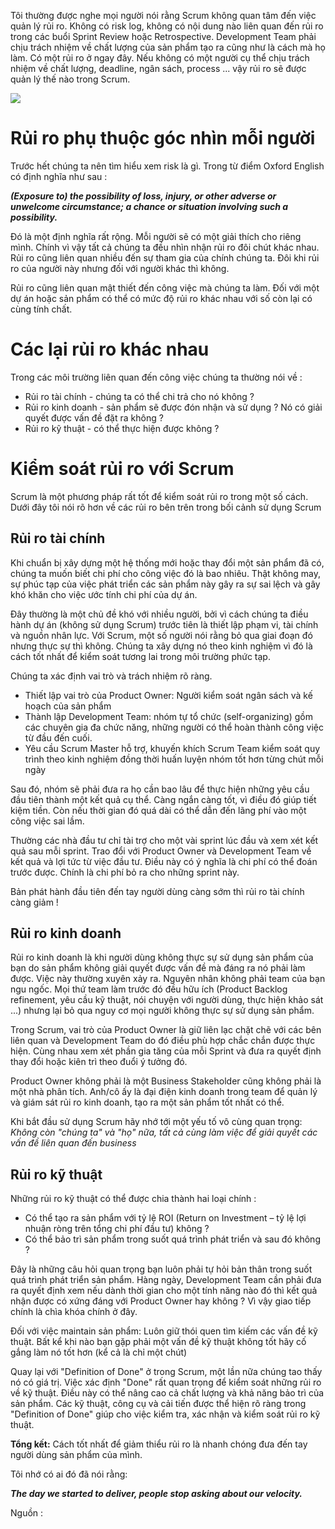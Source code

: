 Tôi thường được nghe mọi người nói rằng Scrum không quan tâm đến việc quản lý rủi ro. Không có risk log, không có nội dung nào liên quan đến rủi ro trong các buổi Sprint Review hoặc Retrospective. Development Team phải chịu trách nhiệm về chất lượng của sản phẩm tạo ra cũng như là cách mà họ làm. Có một rủi ro ở ngay đây. Nếu không có một người cụ thể chịu trách nhiệm về chất lượng, deadline, ngân sách, process ... vậy rủi ro sẽ được quản lý thế nào trong Scrum.

![](https://images.viblo.asia/9cc9cdc2-058a-4618-8759-89df85318427.png)


# Rủi ro phụ thuộc góc nhìn mỗi người 

Trước hết chúng ta nên tìm hiểu xem risk là gì. Trong từ điểm Oxford English có định nghĩa như sau : 

***(Exposure to) the possibility of loss, injury, or other adverse or unwelcome circumstance; a chance or situation involving such a possibility.***

Đó là một định nghĩa rất rộng. Mỗi người sẽ có một giải thích cho riêng mình. Chính vì vậy tất cả chúng ta đều nhìn nhận rủi ro đôi chút khác nhau. Rủi ro cũng liên quan nhiều đến sự tham gia của chính chúng ta. Đôi khi rủi ro của người này nhưng đối với người khác thì không.

Rủi ro cũng liên quan mật thiết đến công việc mà chúng ta làm. Đối với một dự án hoặc sản phẩm có thể có mức độ rủi ro khác nhau với số còn lại có cùng tính chất.

# Các lại rủi ro khác nhau

Trong các môi trường liên quan đến công việc chúng ta thường nói về :

* Rủi ro tài chính - chúng ta có thể chi trả cho nó không ?
* Rủi ro kinh doanh - sản phẩm sẽ được đón nhận và sử dụng ? Nó có giải quyết được vấn đề đặt ra không ?
* Rủi ro kỹ thuật - có thể thực hiện được không ?

# Kiểm soát rủi ro với Scrum

Scrum là một phương pháp rất tốt để kiểm soát rủi ro trong một số cách. Dưới đây tôi nói rõ hơn về các rủi ro bên trên trong bối cảnh sử dụng Scrum

## Rủi ro tài chính

Khi chuẩn bị xây dựng một hệ thống mới hoặc thay đổi một sản phẩm đã có, chúng ta muốn biết chi phí cho công việc đó là bao nhiêu. Thật không may, sự phúc tạp của việc phát triển các sản phẩm này gây ra sự sai lệch và gây khó khăn cho việc ước tính chi phí của dự án.

Đây thường là một chủ đề khó với nhiều người, bởi vì cách chúng ta điều hành dự án (không sử dụng Scrum) trước tiên là thiết lập phạm vi, tài chính và nguồn nhân lực. Với Scrum, một số người nói rằng bỏ qua giai đoạn đó nhưng thực sự thì không. Chúng ta xây dựng nó theo kinh nghiệm vì đó là cách tốt nhất để kiểm soát tương lai trong môi trường phức tạp.

Chúng ta xác định vai trò và trách nhiệm rõ ràng. 

* Thiết lập vai trò của Product Owner: Người kiểm soát ngân sách và kế hoạch của sản phẩm
* Thành lập Development Team: nhóm tự tổ chức (self-organizing) gồm các chuyên gia đa chức năng, những người có thể hoàn thành công việc từ đầu đến cuối.
* Yêu cầu Scrum Master hỗ trợ, khuyến khích Scrum Team kiểm soát quy trình theo kinh nghiệm đồng thời huấn luyện nhóm tốt hơn từng chút mỗi ngày

Sau đó, nhóm sẽ phải đưa ra họ cần bao lâu để thực hiện những yêu cầu đầu tiên thành một kết quả cụ thể. Càng ngắn càng tốt, vì điều đó giúp tiết kiệm tiền. Còn nếu thời gian đó quá dài có thể dẫn đến lãng phí vào một công việc sai lầm.

Thường các nhà đầu tư chỉ tài trợ cho một vài sprint lúc đầu và xem xét kết quả sau mỗi sprint. Trao đổi với Product Owner và Development Team về kết quả và lợi tức từ việc đầu tư. Điều này có ý nghĩa là chi phí có thể đoán trước được. Chính là chi phí bỏ ra cho những sprint này.

Bản phát hành đầu tiên đến tay người dùng càng sớm thì rủi ro tài chính càng giảm !

## Rủi ro kinh doanh

Rủi ro kinh doanh là khi người dùng không thực sự sử dụng sản phẩm của bạn do sản phẩm không giải quyết được vấn đề mà đáng ra nó phải làm được. Việc này thường xuyên xảy ra. Nguyên nhân không phải team của bạn ngu ngốc. Mọi thứ team làm trước đó đều hữu ích (Product Backlog refinement, yêu cầu kỹ thuật, nói chuyện với người dùng, thực hiện khảo sát ...) nhưng lại bỏ qua nguy cơ mọi người không thực sự sử dụng sản phẩm.

Trong Scrum, vai trò của Product Owner là giữ liên lạc chặt chẽ với các bên liên quan và Development Team do đó điều phù hợp chắc chắn được thực hiện. Cùng nhau xem xét phần gia tăng của mỗi Sprint và đưa ra quyết định thay đổi hoặc kiên trì theo đuổi ý tưởng đó.

Product Owner không phải là một Business Stakeholder cũng không phải là một nhà phân tích. Anh/cô ấy là đại điện kinh doanh trong team để quản lý và giám sát rủi ro kinh doanh, tạo ra một sản phẩm tốt nhất có thể.

Khi bắt đầu sử dụng Scrum hãy nhớ tới một yếu tố vô cùng quan trọng: *Không còn "chúng ta" và "họ" nữa, tất cả cùng làm việc để giải quyết các vấn đề liên quan đến business*

## Rủi ro kỹ thuật

Những rủi ro kỹ thuật có thể được chia thành hai loại chính :

* Có thể tạo ra sản phẩm với tỷ lệ ROI (Return on Investment – tỷ lệ lợi nhuận ròng trên tổng chi phí đầu tư) không ?
* Có thể bảo trì sản phẩm trong suốt quá trình phát triển và sau đó không ?

Đây là những câu hỏi quan trọng bạn luôn phải tự hỏi bản thân trong suốt quá trình phát triển sản phẩm. Hàng ngày, Development Team cần phải đưa ra quyết định xem nếu dành thời gian cho một tính năng  nào đó thì kết quả nhận được có xứng đáng với Product Owner hay không ? Vì vậy giao tiếp chính là chìa khóa chính ở đây.

Đối với việc maintain sản phẩm: Luôn giữ thói quen tìm kiếm các vấn đề kỹ thuật. Bất kể khi nào bạn gặp phải một vấn đề kỹ thuật không tốt hãy cố gắng làm nó tốt hơn (kể cả là chỉ một chút)

Quay lại với "Definition of Done" ở trong Scrum, một lần nữa chúng tao thấy nó có giá trị. Việc xác định "Done" rất quan trọng để kiểm soát những rủi ro về kỹ thuật. Điều này có thể nâng cao cả chất lượng và khả năng bảo trì của sản phẩm. Các kỹ thuật, công cụ và cải tiến được thể hiện rõ ràng trong "Definition of Done" giúp cho việc kiểm tra, xác nhận và kiểm soát rủi ro kỹ thuật.

**Tổng kết:** Cách tốt nhất để giảm thiểu rủi ro là nhanh chóng đưa đến tay người dùng sản phẩm của mình.

Tôi nhớ có ai đó đã nói rằng:

***The day we started to deliver, people stop asking about our velocity.***

Nguồn :